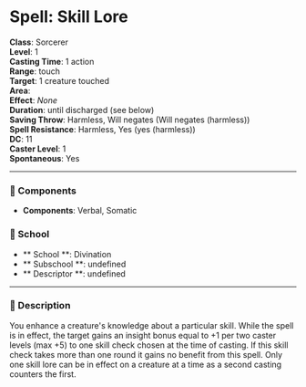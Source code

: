 
# Spell: Skill Lore
**Class**: Sorcerer  
**Level**: 1  
**Casting Time**: 1 action  
**Range**: touch  
**Target**: 1 creature touched  
**Area**:   
**Effect**: _None_  
**Duration**: until discharged (see below)  
**Saving Throw**: Harmless, Will negates (Will negates (harmless))  
**Spell Resistance**: Harmless, Yes (yes (harmless))  
**DC**: 11  
**Caster Level**: 1  
**Spontaneous**: Yes

---

### 🔮 Components
- **Components**: Verbal, Somatic

### 🏫 School
- ** School **: Divination
- ** Subschool **: undefined
- ** Descriptor **: undefined
---

### 📜 Description
You enhance a creature's knowledge about a particular skill. While the spell is in effect, the target gains an insight bonus equal to +1 per two caster levels (max +5) to one skill check chosen at the time of casting. If this skill check takes more than one round it gains no benefit from this spell. Only one skill lore can be in effect on a creature at a time as a second casting counters the first.
